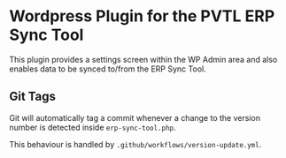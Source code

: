 # Wordpress Plugin for the PVTL ERP Sync Tool

This plugin provides a settings screen within the WP Admin area and also enables data to be synced to/from the ERP Sync Tool.


## Git Tags

Git will automatically tag a commit whenever a change to the version number is detected inside `erp-sync-tool.php`.

This behaviour is handled by `.github/workflows/version-update.yml`.